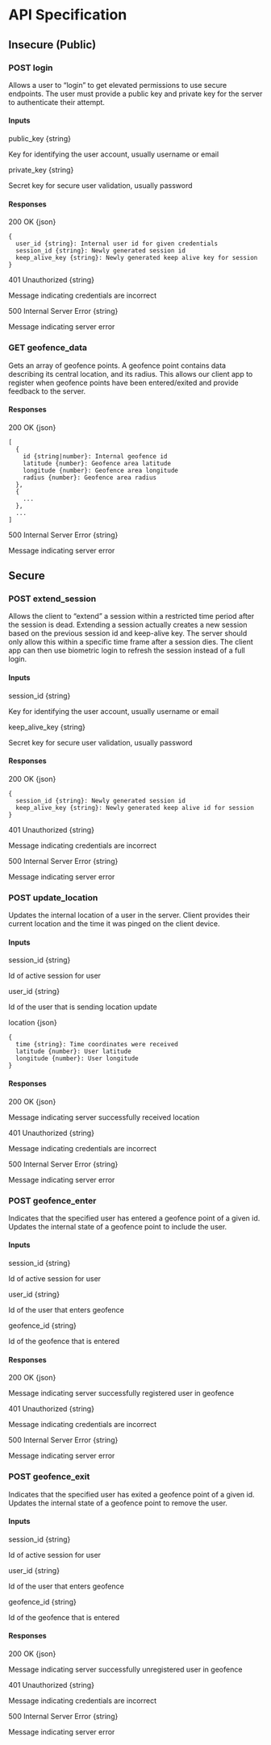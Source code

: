 # API Specification

## Insecure (Public)

### POST login
Allows a user to “login” to get elevated permissions to use secure endpoints. The user must provide a public key and private key for the server to authenticate their attempt.

#### Inputs
public_key {string}

Key for identifying the user account, usually username or email

private_key {string}

Secret key for secure user validation, usually password

#### Responses
200 OK {json}
```
{
  user_id {string}: Internal user id for given credentials
  session_id {string}: Newly generated session id
  keep_alive_key {string}: Newly generated keep alive key for session
}
```

401 Unauthorized {string}

Message indicating credentials are incorrect

500 Internal Server Error {string}

Message indicating server error

### GET geofence_data
Gets an array of geofence points. A geofence point contains data describing its central location, and its radius. This allows our client app to register when geofence points have been entered/exited and provide feedback to the server.

#### Responses
200 OK {json}
```
[
  {
    id {string|number}: Internal geofence id
    latitude {number}: Geofence area latitude
    longitude {number}: Geofence area longitude
    radius {number}: Geofence area radius
  },
  {
    ...
  },
  ...
]
```

500 Internal Server Error {string}

Message indicating server error

## Secure

### POST extend_session
Allows the client to “extend” a session within a restricted time period after the session is dead. Extending a session actually creates a new session based on the previous session id and keep-alive key. The server should only allow this within a specific time frame after a session dies. The client app can then use biometric login to refresh the session instead of a full login.

#### Inputs
session_id {string}

Key for identifying the user account, usually username or email

keep_alive_key {string}

Secret key for secure user validation, usually password

#### Responses
200 OK {json}
```
{
  session_id {string}: Newly generated session id
  keep_alive_key {string}: Newly generated keep alive id for session
}
```

401 Unauthorized {string}

Message indicating credentials are incorrect

500 Internal Server Error {string}

Message indicating server error

### POST update_location
Updates the internal location of a user in the server. Client provides their current location and the time it was pinged on the client device.

#### Inputs
session_id {string}

Id of active session for user

user_id {string}

Id of the user that is sending location update

location {json}
```
{
  time {string}: Time coordinates were received
  latitude {number}: User latitude
  longitude {number}: User longitude
}
```

#### Responses
200 OK {json}

Message indicating server successfully received location

401 Unauthorized {string}

Message indicating credentials are incorrect

500 Internal Server Error {string}

Message indicating server error

### POST geofence_enter
Indicates that the specified user has entered a geofence point of a given id. Updates the internal state of a geofence point to include the user.

#### Inputs
session_id {string}

Id of active session for user

user_id {string}

Id of the user that enters geofence

geofence_id {string}

Id of the geofence that is entered

#### Responses
200 OK {json}

Message indicating server successfully registered user in geofence

401 Unauthorized {string}

Message indicating credentials are incorrect

500 Internal Server Error {string}

Message indicating server error

### POST geofence_exit
Indicates that the specified user has exited a geofence point of a given id. Updates the internal state of a geofence point to remove the user.

#### Inputs
session_id {string}

Id of active session for user

user_id {string}

Id of the user that enters geofence

geofence_id {string}

Id of the geofence that is entered

#### Responses
200 OK {json}

Message indicating server successfully unregistered user in geofence

401 Unauthorized {string}

Message indicating credentials are incorrect

500 Internal Server Error {string}

Message indicating server error
